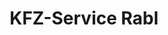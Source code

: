 ---
title: "KFZ-Service Rabl"
url: /markersdorf-an-der-pielach/kfz-service-rabl/
shop: Autowerkstatt
---
